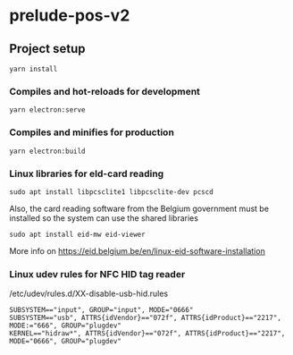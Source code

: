 # prelude-pos-v2

## Project setup

```
yarn install
```

### Compiles and hot-reloads for development

```
yarn electron:serve
```

### Compiles and minifies for production

```
yarn electron:build
```

### Linux libraries for eId-card reading
```
sudo apt install libpcsclite1 libpcsclite-dev pcscd
```
Also, the card reading software from the Belgium government must be installed so the system can use the shared libraries
```
sudo apt install eid-mw eid-viewer
```
More info on https://eid.belgium.be/en/linux-eid-software-installation

### Linux udev rules for NFC HID tag reader

/etc/udev/rules.d/XX-disable-usb-hid.rules

```
SUBSYSTEM=="input", GROUP="input", MODE="0666"
SUBSYSTEM=="usb", ATTRS{idVendor}=="072f", ATTRS{idProduct}=="2217", MODE:="666", GROUP="plugdev"
KERNEL=="hidraw*", ATTRS{idVendor}=="072f", ATTRS{idProduct}=="2217", MODE="0666", GROUP="plugdev"
```
